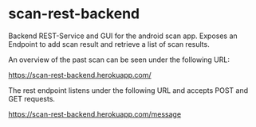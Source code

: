 # scan-rest-backend

Backend REST-Service and GUI for the android scan app. Exposes an Endpoint to add scan result and retrieve a list of scan results.

An overview of the past scan can be seen under the following URL:

https://scan-rest-backend.herokuapp.com/

The rest endpoint listens under the following URL and accepts POST and GET requests.

https://scan-rest-backend.herokuapp.com/message





